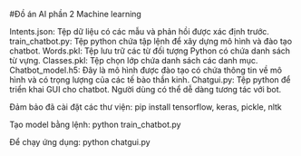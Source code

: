 #Đồ án AI phần 2 Machine learning

Intents.json: Tệp dữ liệu có các mẫu và phản hồi được xác định trước.
train_chatbot.py: Tệp python chứa tập lệnh để xây dựng mô hình và đào tạo chatbot.
Words.pkl: Tệp lưu trữ các từ đối tượng Python có chứa danh sách từ vựng.
Classes.pkl: Tệp chọn lớp chứa danh sách các danh mục.
Chatbot_model.h5: Đây là mô hình được đào tạo có chứa thông tin về mô hình và có trọng lượng của các tế bào thần kinh.
Chatgui.py: Tệp python để triển khai GUI cho chatbot. Người dùng có thể dễ dàng tương tác với bot.

Đảm bảo đã cài đặt các thư viện:
    pip install tensorflow, keras, pickle, nltk

Tạo model bằng lệnh:
    python train_chatbot.py

Để chạy ứng dụng:
    python chatgui.py

